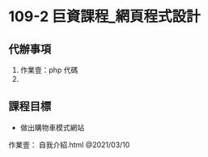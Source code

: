 # 109-2 巨資課程_網頁程式設計

## 代辦事項

1. 作業壹：php 代碼
2. 


## 課程目標

* 做出購物車模式網站



作業壹： 自我介紹.html @2021/03/10